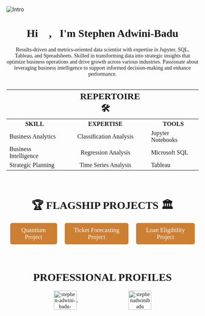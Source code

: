![Intro](https://github.com/user-attachments/assets/9e9cebf8-c8ad-4bb6-808a-beee15035198)

<font face="Cambria">
<h1 align="center">Hi 👋, &nbsp; I'm Stephen Adwini-Badu</h1>

<center>Results-driven and metrics-oriented data scientist with expertise in Jupyter, SQL, Tableau, and Spreadsheets. Skilled in transforming data into strategic insights that optimize business operations and drive growth across various industries. Passionate about leveraging business intelligence to support informed decision-making and enhance performance.</center>
<br>

<table align="center">
<tr>
<th></th>
<th><font size="5">💼 REPERTOIRE 🛠️</font></th>
<th> </th>
</tr>
<tr>
<th>SKILL</th>
<th><center>EXPERTISE</center></th>
<th>TOOLS</th>
</tr>
<tr>
<td>Business Analytics</td>
<td><center>Classification Analysis</center></td>
<td>Jupyter Notebooks</td>
</tr>
<tr>
<td>Business Intelligence</td>
<td><center>Regression Analysis</center></td>
<td>Microsoft SQL</td>
</tr>
<tr>
<td>Strategic Planning</td>
<td><center>Time Series Analysis</center></td>
<td>Tableau</td>
</tr>
</table>
<br>

<h1 align="center">🏆 FLAGSHIP PROJECTS 🏛️</h1>  
<style>
  .container {
    display: flex;
    justify-content: space-between;
    align-items: center;
  }
  .left, .center, .right {
    text-align: center;
  }
  .button {
    background-color: #CD7F32;
    border: none;
    padding: 10px 20px;
    margin: 0 10px; 
    color: white;
    cursor: pointer;
    text-decoration: none;
    display: inline-block;
    font-size: 16px;
    border-radius: 5px;
    transition: background-color 0.3s; /* Smooth transition for hover effect */
  }
  .button:hover {
    background-color: grey; /* Hover color set to grey */
    text-decoration: none;  /* Ensure no underline on hover */
    color: white;  /* Ensure text color stays the same on hover */
  }
</style>

<div class="container">
  <div class="left">
    <a class="button" href="https://github.com/Stephen-Adwini-Badu/04.-Quantium-Project" target="blank">Quantium Project</a>
  </div>
  <div class="center">
    <a class="button" href="https://github.com/Stephen-Adwini-Badu/07.-Ticket-Forecasting-Project" target="blank">Ticket Forecasting Project</a>
  </div>
  <div class="right">
    <a class="button" href="https://github.com/Stephen-Adwini-Badu/09.-Loan-Eligibility-Project" target="blank">Loan Eligibility Project</a>
  </div>
</div>
<br>
<br>

<h1 align="center">👔 PROFESSIONAL PROFILES 🪪</h1>

<div style="text-align: center;">
  <a href="https://linkedin.com/in/stephen-adwini-badu-318402188" target="blank">
    <img align="center" src="https://raw.githubusercontent.com/rahuldkjain/github-profile-readme-generator/master/src/images/icons/Social/linked-in-alt.svg" alt="stephen-adwini-badu-318402188" height="50" width="60" />
  </a> 
  &nbsp; &nbsp; &nbsp; &nbsp; &nbsp; &nbsp; &nbsp; &nbsp; &nbsp; &nbsp; &nbsp; &nbsp; &nbsp; &nbsp; &nbsp; &nbsp; &nbsp; &nbsp; &nbsp;
  <a href="https://kaggle.com/stephenadwinibadu" target="blank">
    <img align="center" src="https://raw.githubusercontent.com/rahuldkjain/github-profile-readme-generator/master/src/images/icons/Social/kaggle.svg" alt="stephenadwinibadu" height="50" width="60" />
  </a>
</div>
</font>  